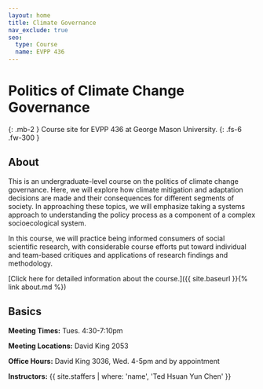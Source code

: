 ```yaml
---
layout: home
title: Climate Governance
nav_exclude: true
seo:
  type: Course
  name: EVPP 436
---
```


# Politics of Climate Change Governance
{: .mb-2 }
Course site for EVPP 436 at George Mason University.
{: .fs-6 .fw-300 }

## About

This is an undergraduate-level course on the politics of climate change governance. Here, we will explore how climate mitigation and adaptation decisions are made and their consequences for different segments of society. In approaching these topics, we will emphasize taking a systems approach to understanding the policy process as a component of a complex socioecological system.

In this course, we will practice being informed consumers of social scientific research, with considerable course efforts put toward individual and team-based critiques and applications of research findings and methodology.

[Click here for detailed information about the course.]({{ site.baseurl }}{% link about.md %})

## Basics

**Meeting Times:** Tues. 4:30-7:10pm

**Meeting Locations:** David King 2053

**Office Hours:** David King 3036, Wed. 4-5pm and by appointment

**Instructors:**
{{ site.staffers | where: 'name', 'Ted Hsuan Yun Chen' }}

